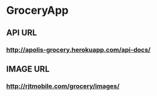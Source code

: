 # GroceryApp

## API URL

### http://apolis-grocery.herokuapp.com/api-docs/

## IMAGE URL

### http://rjtmobile.com/grocery/images/